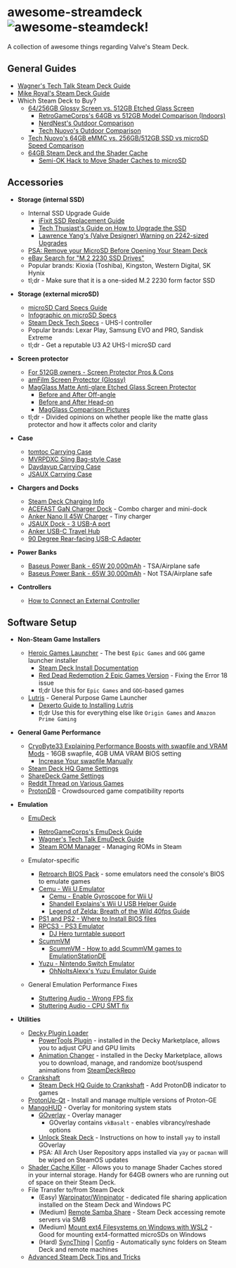 # awesome-streamdeck ![awesome-steamdeck!](https://img.shields.io/badge/awesome-steam%20deck-blue "awesome steam deck badge")
A collection of awesome things regarding Valve's Steam Deck.

## General Guides
- [Wagner's Tech Talk Steam Deck Guide](https://wagnerstechtalk.com/steamdeck/)
- [Mike Royal's Steam Deck Guide](https://github.com/mikeroyal/Steam-Deck-Guide)
- Which Steam Deck to Buy?
    - [64/256GB Glossy Screen vs. 512GB Etched Glass Screen](https://www.reddit.com/r/SteamDeck/comments/ozcp0z/steam_deck_glass_vs_antiglare_etched_glass/)
        - [RetroGameCorps's 64GB vs 512GB Model Comparison (Indoors)](https://www.youtube.com/watch?v=jApCGIFS1JI)
        - [NerdNest's Outdoor Comparison](https://www.youtube.com/watch?v=U3XvcoBt_YI)
        - [Tech Nuovo's Outdoor Comparison](https://www.youtube.com/watch?v=XtzQ9WrYr_8)
    - [Tech Nuovo's 64GB eMMC vs. 256GB/512GB SSD vs microSD Speed Comparison](https://www.youtube.com/watch?v=4AIY5wH77Po)
    - [64GB Steam Deck and the Shader Cache](https://www.reddit.com/r/SteamDeck/comments/vu7s24/some_observations_with_the_64gb_steam_deck_shader/)
        - [Semi-OK Hack to Move Shader Caches to microSD](https://www.reddit.com/r/SteamDeck/comments/tz9rza/is_shader_cache_and_compatdata_filling_your_64gb/)

## Accessories
- **Storage (internal SSD)**
    - Internal SSD Upgrade Guide
        - [iFixit SSD Replacement Guide](https://www.ifixit.com/Guide/Steam+Deck+SSD+Replacement/148989)
        - [Tech Thusiast's Guide on How to Upgrade the SSD](https://www.youtube.com/watch?v=pwEo2qwPfig)
        - [Lawrence Yang's (Valve Designer) Warning on 2242-sized Upgrades](https://twitter.com/lawrenceyang/status/1540863166438969345)
    - [PSA: Remove your MicroSD Before Opening Your Steam Deck](https://www.reddit.com/r/SteamDeck/comments/tsdjxz/psa_dont_forget_to_remove_your_microsd_card/)
    - [eBay Search for "M.2 2230 SSD Drives"](https://www.ebay.com/sch/i.html?_nkw=2230+ssd)
    - Popular brands: Kioxia (Toshiba), Kingston, Western Digital, SK Hynix
    - tl;dr - Make sure that it is a one-sided M.2 2230 form factor SSD

- **Storage (external microSD)**
    - [microSD Card Specs Guide](https://www.reddit.com/r/SteamDeck/comments/x1wasq/psa_a_microsd_card_guide_that_seems_to_be_sorely/)
    - [Infographic on microSD Specs](https://www.reddit.com/r/SteamDeck/comments/tgzepn/just_as_info_i_know_there_are_alot_of_experts/)
    - [Steam Deck Tech Specs](https://store.steampowered.com/steamdeck#SaleSection_24468) - UHS-I controller
    - Popular brands: Lexar Play, Samsung EVO and PRO, Sandisk Extreme
    - tl;dr - Get a reputable U3 A2 UHS-I microSD card

- **Screen protector**
    - [For 512GB owners - Screen Protector Pros & Cons](https://www.reddit.com/r/SteamDeck/comments/tc8g4p/comment/i0cmgzt/?utm_source=share&utm_medium=web2x&context=3)
    - [amFilm Screen Protector (Glossy)](https://www.amazon.com/amFilm-Screen-Protector-Compatible-Steam/dp/B09TPF6NQ8)
    - [MagGlass Matte Anti-glare Etched Glass Screen Protector](https://www.amazon.com/dp/B09X82S4XL/)
        - [Before and After Off-angle](https://www.reddit.com/r/SteamDeck/comments/tzgylh/before_and_after_applying_the_magglass_antiglare/)
        - [Before and After Head-on](https://www.reddit.com/r/SteamDeck/comments/w7i365/just_receiced_my_magglass_matte_screen_protector/)
        - [MagGlass Comparison Pictures](https://www.reddit.com/r/SteamDeck/comments/y4xs7s/magglass_strong_avoid_if_you_want_to_retain_any/)
    - tl;dr - Divided opinions on whether people like the matte glass protector and how it affects color and clarity

- **Case**
    - [tomtoc Carrying Case](https://www.amazon.com/dp/B09ZYFV1GD/)
    - [MVRPDXC Sling Bag-style Case](https://www.amazon.com/dp/B0B2QRVPGL/)
    - [Daydayup Carrying Case](https://www.amazon.com/dp/B09STVV9M8/)
    - [JSAUX Carrying Case](https://www.amazon.com/dp/B09ZB1RZ2G/)

- **Chargers and Docks**
    - [Steam Deck Charging Info](https://www.reddit.com/r/SteamDeck/comments/ub0ai4/a_few_important_things_about_charging_the_deck/)
    - [ACEFAST GaN Charger Dock](https://www.amazon.com/gp/product/B09W5T391Z/) - Combo charger and mini-dock
    - [Anker Nano II 45W Charger](https://www.amazon.com/dp/B08T5QVTKW/) - Tiny charger
    - [JSAUX Dock - 3 USB-A port](https://www.amazon.com/dp/B0B7HVZNMB)
    - [Anker USB-C Travel Hub](https://www.amazon.com/dp/B07ZVKTP53/)
    - [90 Degree Rear-facing USB-C Adapter](https://www.amazon.com/dp/B0B9T7X22Z)

- **Power Banks**
    - [Baseus Power Bank - 65W 20,000mAh](https://www.amazon.com/dp/B08THCNNCS) - TSA/Airplane safe
    - [Baseus Power Bank - 65W 30,000mAh](https://www.amazon.com/dp/B08JV4W4NY/) - Not TSA/Airplane safe

- **Controllers**
  - [How to Connect an External Controller](https://www.lifewire.com/use-external-controllers-on-steam-deck-6544100)

## Software Setup
- **Non-Steam Game Installers**
    - [Heroic Games Launcher](https://heroicgameslauncher.com/) - The best `Epic Games` and `GOG` game launcher installer
        - [Steam Deck Install Documentation](https://github.com/Heroic-Games-Launcher/HeroicGamesLauncher/wiki/SteamDeck---Flatpak)
        - [Red Dead Redemption 2 Epic Games Version](https://www.reddit.com/r/SteamDeck/comments/xzwuvf/red_dead_redemption_2_epic_games_version_now/) - Fixing the Error 18 issue
        - tl;dr Use this for `Epic Games` and `GOG`-based games
    - [Lutris](https://lutris.net/) - General Purpose Game Launcher
        - [Dexerto Guide to Installing Lutris](https://www.dexerto.com/tech/how-to-install-epic-games-on-steam-deck-1894333/)
        - tl;dr Use this for everything else like `Origin Games` and `Amazon Prime Gaming`

- **General Game Performance**
    - [CryoByte33 Explaining Performance Boosts with swapfile and VRAM Mods](https://www.youtube.com/watch?v=3iivwka513Y) - 16GB swapfile, 4GB UMA VRAM BIOS setting
        - [Increase Your swapfile Manually](https://www.reddit.com/r/SteamDeck/comments/waiujt/how_to_increase_the_swap_on_the_deck/)
    - [Steam Deck HQ Game Settings](https://steamdeckhq.com/game-settings/)
    - [ShareDeck Game Settings](https://sharedeck.games/)
    - [Reddit Thread on Various Games](https://www.reddit.com/r/SteamDeck/comments/uk1ksk/optimized_steam_deck_performanceimage_quality/)
    - [ProtonDB](https://www.protondb.com) - Crowdsourced game compatibility reports

- **Emulation**
    - [EmuDeck](https://www.emudeck.com/)
        - [RetroGameCorps's EmuDeck Guide](https://retrogamecorps.com/2022/10/16/steam-deck-emulation-starter-guide/)
        - [Wagner's Tech Talk EmuDeck Guide](https://wagnerstechtalk.com/sd-emudeck/)
        - [Steam ROM Manager](https://steamgriddb.github.io/steam-rom-manager/) - Managing ROMs in Steam

    - Emulator-specific
        - [Retroarch BIOS Pack](https://www.google.com/search?q=Retroarch+BIOS+Pack+2022) - some emulators need the console's BIOS to emulate games
        - [Cemu - Wii U Emulator](https://cemu.info/)
            - [Cemu - Enable Gyroscope for Wii U](https://steamdeckhq.com/tips-and-guides/enable-gyroscope-for-cemu-on-deck/)
            - [Shandell Explains's Wii U USB Helper Guide](https://www.youtube.com/watch?v=YBNRJJK0KHo)
            - [Legend of Zelda: Breath of the Wild 40fps Guide](https://www.reddit.com/r/SteamDeck/comments/uv0us5/updated_guide_to_get_legend_of_zelda_breath_of/)
        - [PS1 and PS2 - Where to Install BIOS files](https://www.reddit.com/r/SteamDeck/comments/ty18d4/emudeck_wont_run_psx_ps2_games/)
        - [RPCS3 - PS3 Emulator](https://rpcs3.net/)
            - [DJ Hero turntable support](https://wiki.rpcs3.net/index.php?title=Help:Peripherals_and_accessories)
        - [ScummVM](https://www.scummvm.org/)
            - [ScummVM - How to add ScummVM games to EmulationStationDE](https://gitlab.com/es-de/emulationstation-de/-/blob/master/USERGUIDE.md#scummvm)
        - [Yuzu - Nintendo Switch Emulator](https://yuzu-emu.org/)
            - [OhNoItsAlexx's Yuzu Emulator Guide](https://www.youtube.com/watch?v=DvM8FzxDqHQ)

    - General Emulation Performance Fixes
        - [Stuttering Audio - Wrong FPS fix](https://www.reddit.com/r/SteamDeck/comments/v69ex5/dont_be_like_me_if_youre_experiencing_stutter_in/)
        - [Stuttering Audio - CPU SMT fix](https://www.reddit.com/r/SteamDeck/comments/uj4522/lpt_getting_emulator_stuttering_try_disabling_cpu/)

- **Utilities**
    - [Decky Plugin Loader](https://github.com/SteamDeckHomebrew/decky-loader)
        - [PowerTools Plugin](https://github.com/NGnius/PowerTools) - installed in the Decky Marketplace, allows you to adjust CPU and GPU limits
        - [Animation Changer](https://github.com/TheLogicMaster/SDH-AnimationChanger) - installed in the Decky Marketplace, allows you to download, manage, and randomize boot/suspend animations from [SteamDeckRepo](https://steamdeckrepo.com/)
    - [Crankshaft](https://crankshaft.space/)
        - [Steam Deck HQ Guide to Crankshaft](https://steamdeckhq.com/tips-and-guides/crankshaft-a-steam-deck-plugin/) - Add ProtonDB indicator to games
    - [ProtonUp-Qt](https://davidotek.github.io/protonup-qt/) - Install and manage multiple versions of Proton-GE
    - [MangoHUD](https://github.com/flightlessmango/MangoHud) - Overlay for monitoring system stats
        - [GOverlay](https://github.com/benjamimgois/goverlay) - Overlay manager
            - GOverlay contains `vkBasalt` - enables vibrancy/reshade options
        - [Unlock Steak Deck](https://christitus.com/unlock-steam-deck/) - Instructions on how to install `yay` to install GOverlay
        - PSA: All Arch User Repository apps installed via `yay` or `pacman` will be wiped on SteamOS updates
    - [Shader Cache Killer](https://github.com/scawp/Steam-Deck.Shader-Cache-Killer) - Allows you to manage Shader Caches stored in your internal storage.  Handy for 64GB owners who are running out of space on their Steam Deck.
    - File Transfer to/from Steam Deck
        - (Easy) [Warpinator/Winpinator](https://steamdeckhq.com/tips-and-guides/warpinator-wireless-transfer-from-windows/) - dedicated file sharing application installed on the Steam Deck and Windows PC
        - (Medium) [Remote Samba Share](https://steamcommunity.com/app/1675200/discussions/0/3186865924590340398/#c3186865924600569501) - Steam Deck accessing remote servers via SMB
        - (Medium) [Mount ext4 Filesystems on Windows with WSL2](https://www.bleepingcomputer.com/news/microsoft/windows-10-now-lets-you-mount-linux-ext4-filesystems-in-wsl-2/) -  Good for mounting ext4-formatted microSDs on Windows
        - (Hard) [SyncThing](https://www.gamingonlinux.com/2022/03/syncthing-is-a-great-way-to-transfer-files-from-pc-to-steam-deck/) | [Config](https://www.reddit.com/r/SteamDeck/comments/vocyi5/start_syncthing_automatically_on_steamdeck_even/) - Automatically sync folders on Steam Deck and remote machines
    - [Advanced Steam Deck Tips and Tricks](https://gitlab.com/popsulfr/steam-deck-tricks)
